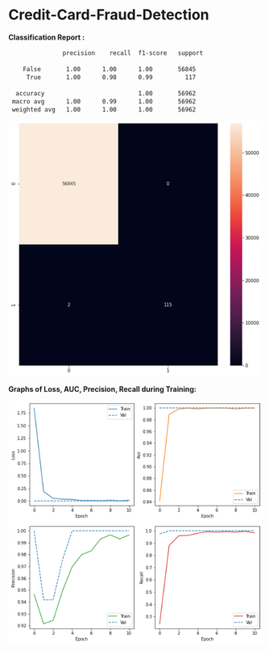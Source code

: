 # Credit-Card-Fraud-Detection


**Classification Report :**<br>

                   precision    recall  f1-score   support

        False       1.00      1.00      1.00       56845
         True       1.00      0.98      0.99         117

      accuracy                          1.00       56962
     macro avg      1.00      0.99      1.00       56962 
     weighted avg   1.00      1.00      1.00       56962




![](Results/confusion_matrix.png)

**Graphs of Loss, AUC, Precision, Recall during Training:**

![](Results/graphs.png)
